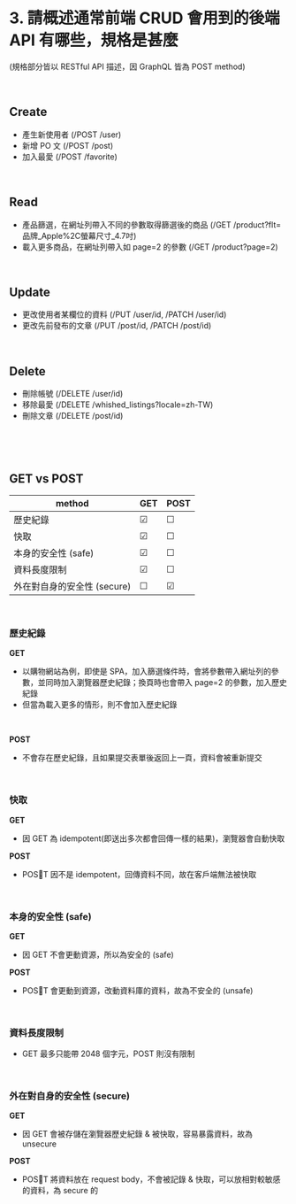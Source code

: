 # 3. 請概述通常前端 CRUD 會用到的後端 API 有哪些，規格是甚麼
(規格部分皆以 RESTful API 描述，因 GraphQL 皆為 POST method)

&nbsp;

## Create
- 產生新使用者 (/POST /user)
- 新增 PO 文 (/POST /post)
- 加入最愛 (/POST /favorite)

&nbsp;

## Read
- 產品篩選，在網址列帶入不同的參數取得篩選後的商品 (/GET /product?flt=品牌_Apple%2C螢幕尺寸_4.7吋)
- 載入更多商品，在網址列帶入如 page=2 的參數 (/GET /product?page=2)

&nbsp;

## Update
- 更改使用者某欄位的資料 (/PUT /user/id, /PATCH /user/id)
- 更改先前發布的文章 (/PUT /post/id, /PATCH /post/id)

&nbsp;

## Delete
- 刪除帳號 (/DELETE /user/id)
- 移除最愛 (/DELETE /whished_listings?locale=zh-TW)
- 刪除文章 (/DELETE /post/id)


&nbsp;

&nbsp;

## GET vs POST
| method | GET | POST |
| -------- | -------- | -------- |
| 歷史紀錄     | &#9745;     | &#9744;     |
| 快取     | &#9745;     | &#9744;     |
| 本身的安全性 (safe)     | &#9745;     | &#9744;     |
| 資料長度限制     | &#9745;     | &#9744;     |
| 外在對自身的安全性 (secure)     | &#9744;     | &#9745;     |

&nbsp;

### 歷史紀錄
**GET**
- 以購物網站為例，即使是 SPA，加入篩選條件時，會將參數帶入網址列的參數，並同時加入瀏覽器歷史紀錄；換頁時也會帶入 page=2 的參數，加入歷史紀錄
- 但當為載入更多的情形，則不會加入歷史紀錄

&nbsp;

**POST**
- 不會存在歷史紀錄，且如果提交表單後返回上一頁，資料會被重新提交

&nbsp;

### 快取
**GET**
- 因 GET 為 idempotent(即送出多次都會回傳一樣的結果)，瀏覽器會自動快取

**POST**
- POST 因不是 idempotent，回傳資料不同，故在客戶端無法被快取

&nbsp;

### 本身的安全性 (safe)
**GET**
- 因 GET 不會更動資源，所以為安全的 (safe)

**POST**
- POST 會更動到資源，改動資料庫的資料，故為不安全的 (unsafe)

&nbsp;

### 資料長度限制
- GET 最多只能帶 2048 個字元，POST 則沒有限制
  
&nbsp;

### 外在對自身的安全性 (secure)
**GET**
- 因 GET 會被存儲在瀏覽器歷史紀錄 & 被快取，容易暴露資料，故為 unsecure

**POST**
- POST 將資料放在 request body，不會被記錄 & 快取，可以放相對較敏感的資料，為 secure 的

